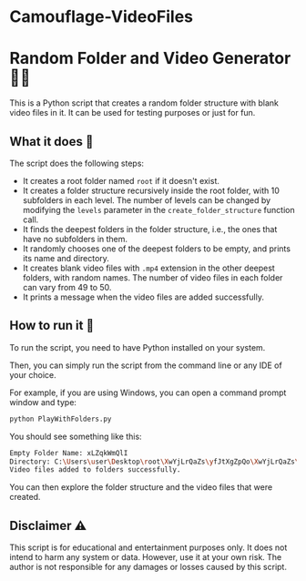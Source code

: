 # Camouflage-VideoFiles
# Random Folder and Video Generator 📁🎥

This is a Python script that creates a random folder structure with blank video files in it. It can be used for testing purposes or just for fun.

## What it does 🤔

The script does the following steps:

- It creates a root folder named `root` if it doesn't exist.
- It creates a folder structure recursively inside the root folder, with 10 subfolders in each level. The number of levels can be changed by modifying the `levels` parameter in the `create_folder_structure` function call.
- It finds the deepest folders in the folder structure, i.e., the ones that have no subfolders in them.
- It randomly chooses one of the deepest folders to be empty, and prints its name and directory.
- It creates blank video files with `.mp4` extension in the other deepest folders, with random names. The number of video files in each folder can vary from 49 to 50.
- It prints a message when the video files are added successfully.

## How to run it 🚀

To run the script, you need to have Python installed on your system.

Then, you can simply run the script from the command line or any IDE of your choice.

For example, if you are using Windows, you can open a command prompt window and type:

```bash
python PlayWithFolders.py
```

You should see something like this:

```bash
Empty Folder Name: xLZqkWmQlI
Directory: C:\Users\user\Desktop\root\XwYjLrQaZs\yfJtXgZpQo\XwYjLrQaZs\xLZqkWmQlI
Video files added to folders successfully.
```

You can then explore the folder structure and the video files that were created.

## Disclaimer ⚠️

This script is for educational and entertainment purposes only. It does not intend to harm any system or data. However, use it at your own risk. The author is not responsible for any damages or losses caused by this script.
